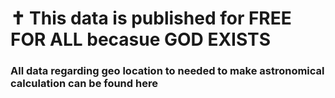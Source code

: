 # ✝️ This data is published for FREE FOR ALL becasue GOD EXISTS

### All data regarding geo location to needed to make astronomical calculation can be found here